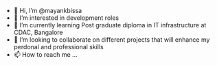 - 👋 Hi, I’m @mayankbissa
- 👀 I’m interested in development roles
- 🌱 I’m currently learning Post graduate diploma in IT infrastructure at CDAC, Bangalore
- 💞️ I’m looking to collaborate on different projects that will enhance my perdonal and professional skills
- 📫 How to reach me ...

<!---
mayankbissa/mayankbissa is a ✨ special ✨ repository because its `README.md` (this file) appears on your GitHub profile.
You can click the Preview link to take a look at your changes.
--->
